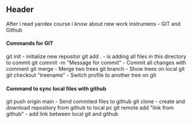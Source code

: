 ## Header
After i read yandex course i know about new work instrumens - GIT and Github
#### Commands for GIT
git init				- initialize new repositor
git add . 				- is adding all files in this directory to commit
git commit -m "Message for commit" 	- Commit all changes with comment
git merge 				- Merge two trees
git branch 				- Show trees on local git
git checkout "treename"			- Switch profile to another tree on git  

#### Command to sync local files with github
git push origin main			- Send commited files to github
git clone				- create and download repository from github to local pc
git remote add "link from github"	- add link between local git and github
